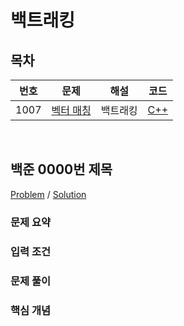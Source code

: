 # 백트래킹

## 목차

<table>
<thead>
  <tr>
    <th>번호</th>
    <th>문제</th>
    <th>해설</th>
    <th>코드</th>
  </tr>
</thead>
<tbody>
  <!-- 문제번호 순으로 정렬한다. -->
  <!--
  <tr>
    <td>번호</td>
    <td><a href="문제링크">문제제목</a></td>
    <td><a href="해설링크">알고리즘분류</a></td>
    <td><a href="코드링크">C++</a></td>
  </tr>
  -->
  <tr>
    <td>1007</td>
    <td><a href="https://www.acmicpc.net/problem/1007">벡터 매칭</a></td>
    <td><a>백트래킹</a></td>
    <td><a href="boj1007.cpp">C++</a></td>
  </tr>
</tbody>
</table>

<br>

## <a id="boj0000">백준 0000번 제목</a>

[Problem](https://www.acmicpc.net/problem/0000) / [Solution](boj0000.cpp)

### 문제 요약

### 입력 조건

### 문제 풀이

### 핵심 개념
